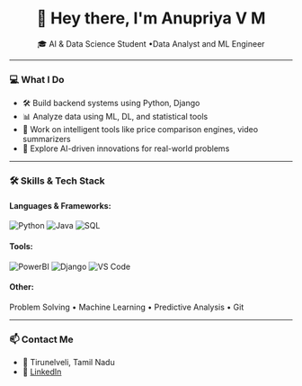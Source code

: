 <h1 align="center">👋 Hey there, I'm Anupriya V M</h1>

<p align="center">
🎓 AI & Data Science Student •Data Analyst and ML Engineer
</p>

---

### 💻 What I Do
- 🛠 Build backend systems using Python, Django
- 📊 Analyze data using ML, DL, and statistical tools
- 🧠 Work on intelligent tools like price comparison engines, video summarizers
- 🔬 Explore AI-driven innovations for real-world problems

---

### 🛠 Skills & Tech Stack

#### Languages & Frameworks:
![Python](https://img.shields.io/badge/-Python-3776AB?style=flat&logo=python&logoColor=white)
![Java](https://img.shields.io/badge/-Java-007396?style=flat&logo=java)
![SQL](https://img.shields.io/badge/-SQL-CC2927?style=flat&logo=postgresql)

#### Tools:
![PowerBI](https://img.shields.io/badge/-PowerBI-F2C811?style=flat&logo=powerbi)
![Django](https://img.shields.io/badge/-Django-092E20?style=flat&logo=django)
![VS Code](https://img.shields.io/badge/-VS%20Code-007ACC?style=flat&logo=visual-studio-code)

#### Other:
Problem Solving • Machine Learning • Predictive Analysis • Git

---

### 📫 Contact Me
- 📍 Tirunelveli, Tamil Nadu
- 💼 [LinkedIn](https://www.linkedin.com/in/anupriyavm)

